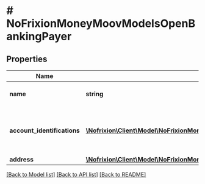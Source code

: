 # # NoFrixionMoneyMoovModelsOpenBankingPayer

## Properties

Name | Type | Description | Notes
------------ | ------------- | ------------- | -------------
**name** | **string** | The account holder name of the Payer. | [optional] [default to '']
**account_identifications** | [**\Nofrixion\Client\Model\NoFrixionMoneyMoovModelsOpenBankingAccountIdentification[]**](NoFrixionMoneyMoovModelsOpenBankingAccountIdentification.md) | The account identifications that identify the Payer; bank account. |
**address** | [**\Nofrixion\Client\Model\NoFrixionMoneyMoovModelsOpenBankingAddress**](NoFrixionMoneyMoovModelsOpenBankingAddress.md) |  | [optional]

[[Back to Model list]](../../README.md#models) [[Back to API list]](../../README.md#endpoints) [[Back to README]](../../README.md)
